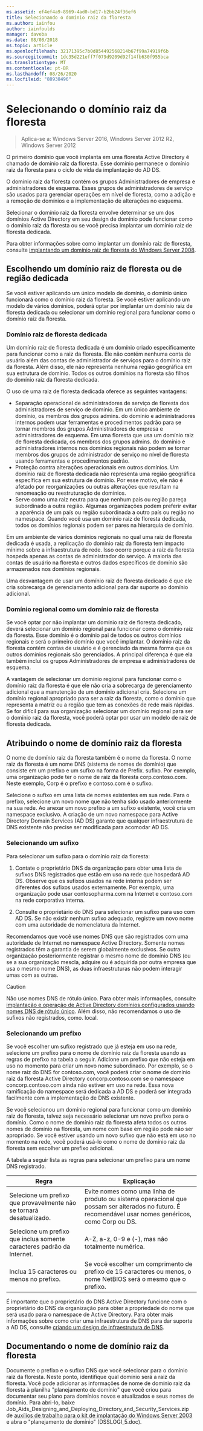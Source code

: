 ```yaml
---
ms.assetid: ef4ef4a9-8969-4ad0-bd17-b2bb24f36ef6
title: Selecionando o domínio raiz da floresta
ms.author: iainfou
author: iainfoulds
manager: daveba
ms.date: 08/08/2018
ms.topic: article
ms.openlocfilehash: 32171395c7b0d854492568214b67f99a74919f6b
ms.sourcegitcommit: 1dc35d221eff7f079d9209d92f14fb630f955bca
ms.translationtype: MT
ms.contentlocale: pt-BR
ms.lasthandoff: 08/26/2020
ms.locfileid: "88938496"
---
```

# <a name="selecting-the-forest-root-domain"></a>Selecionando o domínio raiz da floresta

> Aplica-se a: Windows Server 2016, Windows Server 2012 R2, Windows Server 2012

O primeiro domínio que você implanta em uma floresta Active Directory é chamado de domínio raiz da floresta. Esse domínio permanece o domínio raiz da floresta para o ciclo de vida da implantação do AD DS.

O domínio raiz da floresta contém os grupos Administradores de empresa e administradores de esquema. Esses grupos de administradores de serviço são usados para gerenciar operações em nível de floresta, como a adição e a remoção de domínios e a implementação de alterações no esquema.

Selecionar o domínio raiz da floresta envolve determinar se um dos domínios Active Directory em seu design de domínio pode funcionar como o domínio raiz da floresta ou se você precisa implantar um domínio raiz de floresta dedicada.

Para obter informações sobre como implantar um domínio raiz de floresta, consulte [implantando um domínio raiz de floresta do Windows Server 2008](/previous-versions/windows/it-pro/windows-server-2008-r2-and-2008/cc731174(v=ws.10)).

## <a name="choosing-a-regional-or-dedicated-forest-root-domain"></a>Escolhendo um domínio raiz de floresta ou de região dedicada

Se você estiver aplicando um único modelo de domínio, o domínio único funcionará como o domínio raiz da floresta. Se você estiver aplicando um modelo de vários domínios, poderá optar por implantar um domínio raiz de floresta dedicada ou selecionar um domínio regional para funcionar como o domínio raiz da floresta.

### <a name="dedicated-forest-root-domain"></a>Domínio raiz de floresta dedicada

Um domínio raiz de floresta dedicada é um domínio criado especificamente para funcionar como a raiz da floresta. Ele não contém nenhuma conta de usuário além das contas de administrador de serviços para o domínio raiz da floresta. Além disso, ele não representa nenhuma região geográfica em sua estrutura de domínio. Todos os outros domínios na floresta são filhos do domínio raiz da floresta dedicada.

O uso de uma raiz de floresta dedicada oferece as seguintes vantagens:

- Separação operacional de administradores de serviço de floresta dos administradores de serviço de domínio. Em um único ambiente de domínio, os membros dos grupos admins. do domínio e administradores internos podem usar ferramentas e procedimentos padrão para se tornar membros dos grupos Administradores de empresa e administradores de esquema. Em uma floresta que usa um domínio raiz de floresta dedicada, os membros dos grupos admins. do domínio e administradores internos nos domínios regionais não podem se tornar membros dos grupos de administrador de serviço no nível de floresta usando ferramentas e procedimentos padrão.
- Proteção contra alterações operacionais em outros domínios. Um domínio raiz de floresta dedicada não representa uma região geográfica específica em sua estrutura de domínio. Por esse motivo, ele não é afetado por reorganizações ou outras alterações que resultam na renomeação ou reestruturação de domínios.
- Serve como uma raiz neutra para que nenhum país ou região pareça subordinado a outra região. Algumas organizações podem preferir evitar a aparência de um país ou região subordinada a outro país ou região no namespace. Quando você usa um domínio raiz de floresta dedicada, todos os domínios regionais podem ser pares na hierarquia de domínio.

Em um ambiente de vários domínios regionais no qual uma raiz de floresta dedicada é usada, a replicação do domínio raiz da floresta tem impacto mínimo sobre a infraestrutura de rede. Isso ocorre porque a raiz da floresta hospeda apenas as contas de administrador do serviço. A maioria das contas de usuário na floresta e outros dados específicos de domínio são armazenados nos domínios regionais.

Uma desvantagem de usar um domínio raiz de floresta dedicado é que ele cria sobrecarga de gerenciamento adicional para dar suporte ao domínio adicional.

### <a name="regional-domain-as-a-forest-root-domain"></a>Domínio regional como um domínio raiz de floresta

Se você optar por não implantar um domínio raiz de floresta dedicado, deverá selecionar um domínio regional para funcionar como o domínio raiz da floresta. Esse domínio é o domínio pai de todos os outros domínios regionais e será o primeiro domínio que você implantar. O domínio raiz da floresta contém contas de usuário e é gerenciado da mesma forma que os outros domínios regionais são gerenciados. A principal diferença é que ela também inclui os grupos Administradores de empresa e administradores de esquema.

A vantagem de selecionar um domínio regional para funcionar como o domínio raiz da floresta é que ele não cria a sobrecarga de gerenciamento adicional que a manutenção de um domínio adicional cria. Selecione um domínio regional apropriado para ser a raiz da floresta, como o domínio que representa a matriz ou a região que tem as conexões de rede mais rápidas. Se for difícil para sua organização selecionar um domínio regional para ser o domínio raiz da floresta, você poderá optar por usar um modelo de raiz de floresta dedicada.

## <a name="assigning-the-forest-root-domain-name"></a>Atribuindo o nome de domínio raiz da floresta

O nome de domínio raiz da floresta também é o nome da floresta. O nome raiz da floresta é um nome DNS (sistema de nomes de domínio) que consiste em um prefixo e um sufixo na forma de Prefix. sufixo. Por exemplo, uma organização pode ter o nome de raiz da floresta corp.contoso.com. Neste exemplo, Corp é o prefixo e contoso.com é o sufixo.

Selecione o sufixo em uma lista de nomes existentes em sua rede. Para o prefixo, selecione um novo nome que não tenha sido usado anteriormente na sua rede. Ao anexar um novo prefixo a um sufixo existente, você cria um namespace exclusivo. A criação de um novo namespace para Active Directory Domain Services (AD DS) garante que qualquer infraestrutura de DNS existente não precise ser modificada para acomodar AD DS.

### <a name="selecting-a-suffix"></a>Selecionando um sufixo

Para selecionar um sufixo para o domínio raiz da floresta:

1. Contate o proprietário DNS da organização para obter uma lista de sufixos DNS registrados que estão em uso na rede que hospedará AD DS. Observe que os sufixos usados na rede interna podem ser diferentes dos sufixos usados externamente. Por exemplo, uma organização pode usar contosopharma.com na Internet e contoso.com na rede corporativa interna.

2. Consulte o proprietário do DNS para selecionar um sufixo para uso com AD DS. Se não existir nenhum sufixo adequado, registre um novo nome com uma autoridade de nomenclatura da Internet.

Recomendamos que você use nomes DNS que são registrados com uma autoridade de Internet no namespace Active Directory. Somente nomes registrados têm a garantia de serem globalmente exclusivos. Se outra organização posteriormente registrar o mesmo nome de domínio DNS (ou se a sua organização mescla, adquire ou é adquirida por outra empresa que usa o mesmo nome DNS), as duas infraestruturas não podem interagir umas com as outras.

> [!CAUTION]
> Não use nomes DNS de rótulo único. Para obter mais informações, consulte [implantação e operação de Active Directory domínios configurados usando nomes DNS de rótulo único](https://support.microsoft.com/help/300684/). Além disso, não recomendamos o uso de sufixos não registrados, como. local.

### <a name="selecting-a-prefix"></a>Selecionando um prefixo

Se você escolher um sufixo registrado que já esteja em uso na rede, selecione um prefixo para o nome de domínio raiz da floresta usando as regras de prefixo na tabela a seguir. Adicione um prefixo que não esteja em uso no momento para criar um novo nome subordinado. Por exemplo, se o nome raiz do DNS for contoso.com, você poderá criar o nome de domínio raiz da floresta Active Directory concorp.contoso.com se o namespace concorp.contoso.com ainda não estiver em uso na rede. Essa nova ramificação do namespace será dedicada a AD DS e poderá ser integrada facilmente com a implementação de DNS existente.

Se você selecionou um domínio regional para funcionar como um domínio raiz de floresta, talvez seja necessário selecionar um novo prefixo para o domínio. Como o nome de domínio raiz da floresta afeta todos os outros nomes de domínio na floresta, um nome com base em região pode não ser apropriado. Se você estiver usando um novo sufixo que não está em uso no momento na rede, você poderá usá-lo como o nome de domínio raiz da floresta sem escolher um prefixo adicional.

A tabela a seguir lista as regras para selecionar um prefixo para um nome DNS registrado.

| Regra     | Explicação |
| -------- | --------------- |
| Selecione um prefixo que provavelmente não se tornará desatualizado. | Evite nomes como uma linha de produto ou sistema operacional que possam ser alterados no futuro. É recomendável usar nomes genéricos, como Corp ou DS.|
| Selecione um prefixo que inclua somente caracteres padrão da Internet. | A-Z, a-z, 0-9 e (-), mas não totalmente numérica. |
| Inclua 15 caracteres ou menos no prefixo. | Se você escolher um comprimento de prefixo de 15 caracteres ou menos, o nome NetBIOS será o mesmo que o prefixo. |

É importante que o proprietário do DNS Active Directory funcione com o proprietário do DNS da organização para obter a propriedade do nome que será usado para o namespace de Active Directory. Para obter mais informações sobre como criar uma infraestrutura de DNS para dar suporte a AD DS, consulte [criando um design de infraestrutura de DNS](../../ad-ds/plan/Creating-a-DNS-Infrastructure-Design.md).

## <a name="documenting-the-forest-root-domain-name"></a>Documentando o nome de domínio raiz da floresta

Documente o prefixo e o sufixo DNS que você selecionar para o domínio raiz da floresta. Neste ponto, identifique qual domínio será a raiz da floresta. Você pode adicionar as informações de nome de domínio raiz da floresta à planilha "planejamento de domínio" que você criou para documentar seu plano para domínios novos e atualizados e seus nomes de domínio. Para abri-lo, baixe Job_Aids_Designing_and_Deploying_Directory_and_Security_Services.zip de [auxílios de trabalho para o kit de implantação do Windows Server 2003](https://microsoft.com/download/details.aspx?id=9608) e abra o "planejamento de domínio" (DSSLOGI_5.doc).
